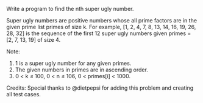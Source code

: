 Write a program to find the nth super ugly number.

Super ugly numbers are positive numbers whose all prime factors are in the given prime list primes of size k. For example, [1, 2, 4, 7, 8, 13, 14, 16, 19, 26, 28, 32] is the sequence of the first 12 super ugly numbers given primes = [2, 7, 13, 19] of size 4.

Note:

1. 1 is a super ugly number for any given primes.
1. The given numbers in primes are in ascending order.
1. 0 < k ≤ 100, 0 < n ≤ 106, 0 < primes[i] < 1000.

Credits:
Special thanks to @dietpepsi for adding this problem and creating all test cases.
